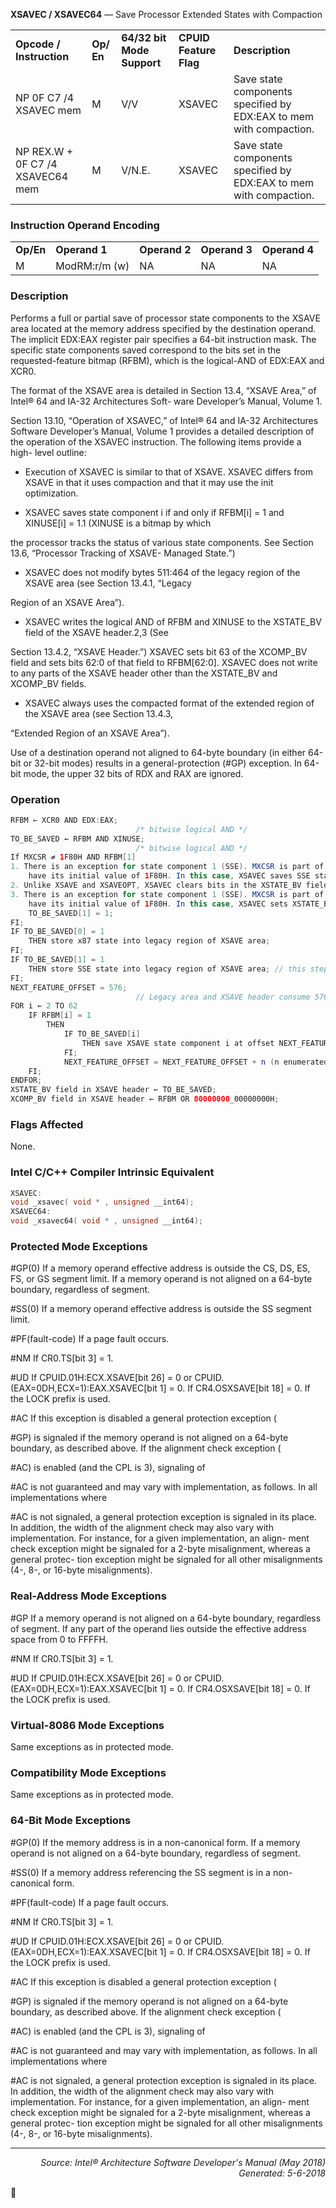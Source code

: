 <b>XSAVEC / XSAVEC64</b> — Save Processor Extended States with Compaction
<table>
	<tr>
		<td><b>Opcode / Instruction</b></td>
		<td><b>Op/ En</b></td>
		<td><b>64/32 bit Mode Support</b></td>
		<td><b>CPUID Feature Flag</b></td>
		<td><b>Description</b></td>
	</tr>
	<tr>
		<td>NP 0F C7 /4 XSAVEC mem</td>
		<td>M</td>
		<td>V/V</td>
		<td>XSAVEC</td>
		<td>Save state components specified by EDX:EAX to mem with compaction.</td>
	</tr>
	<tr>
		<td>NP REX.W + 0F C7 /4 XSAVEC64 mem</td>
		<td>M</td>
		<td>V/N.E.</td>
		<td>XSAVEC</td>
		<td>Save state components specified by EDX:EAX to mem with compaction.</td>
	</tr>
</table>


### Instruction Operand Encoding
<table>
	<tr>
		<td><b>Op/En</b></td>
		<td><b>Operand 1</b></td>
		<td><b>Operand 2</b></td>
		<td><b>Operand 3</b></td>
		<td><b>Operand 4</b></td>
	</tr>
	<tr>
		<td>M</td>
		<td>ModRM:r/m (w)</td>
		<td>NA</td>
		<td>NA</td>
		<td>NA</td>
	</tr>
</table>


### Description
Performs a full or partial save of processor state components to the XSAVE area located at the memory address
specified by the destination operand. The implicit EDX:EAX register pair specifies a 64-bit instruction mask. The
specific state components saved correspond to the bits set in the requested-feature bitmap (RFBM), which is the
logical-AND of EDX:EAX and XCR0.

The format of the XSAVE area is detailed in Section 13.4, “XSAVE Area,” of Intel® 64 and IA-32 Architectures Soft-
ware Developer’s Manual, Volume 1.

Section 13.10, “Operation of XSAVEC,” of Intel® 64 and IA-32 Architectures Software Developer’s Manual, Volume
1 provides a detailed description of the operation of the XSAVEC instruction. The following items provide a high-
level outline:

 * Execution of XSAVEC is similar to that of XSAVE. XSAVEC differs from XSAVE in that it uses compaction and that
it may use the init optimization.

 *  XSAVEC saves state component i if and only if RFBM[i] = 1 and XINUSE[i] = 1.1 (XINUSE is a bitmap by which

the processor tracks the status of various state components. See Section 13.6, “Processor Tracking of XSAVE-
Managed State.”)

 *  XSAVEC does not modify bytes 511:464 of the legacy region of the XSAVE area (see Section 13.4.1, “Legacy

Region of an XSAVE Area”).

 *  XSAVEC writes the logical AND of RFBM and XINUSE to the XSTATE_BV field of the XSAVE header.2,3 (See

Section 13.4.2, “XSAVE Header.”) XSAVEC sets bit 63 of the XCOMP_BV field and sets bits 62:0 of that field to
RFBM[62:0]. XSAVEC does not write to any parts of the XSAVE header other than the XSTATE_BV and
XCOMP_BV fields.

 *  XSAVEC always uses the compacted format of the extended region of the XSAVE area (see Section 13.4.3,

“Extended Region of an XSAVE Area”).

Use of a destination operand not aligned to 64-byte boundary (in either 64-bit or 32-bit modes) results in a
general-protection (\#GP) exception. In 64-bit mode, the upper 32 bits of RDX and RAX are ignored.

### Operation

```java
RFBM ← XCR0 AND EDX:EAX;
                            /* bitwise logical AND */
TO_BE_SAVED ← RFBM AND XINUSE;
                            /* bitwise logical AND */
If MXCSR ≠ 1F80H AND RFBM[1]
1. There is an exception for state component 1 (SSE). MXCSR is part of SSE state, but XINUSE[1] may be 0 even if MXCSR does not 
    have its initial value of 1F80H. In this case, XSAVEC saves SSE state as long as RFBM[1] = 1.
2. Unlike XSAVE and XSAVEOPT, XSAVEC clears bits in the XSTATE_BV field that correspond to bits that are clear in RFBM.
3. There is an exception for state component 1 (SSE). MXCSR is part of SSE state, but XINUSE[1] may be 0 even if MXCSR does not 
    have its initial value of 1F80H. In this case, XSAVEC sets XSTATE_BV[1] to 1 as long as RFBM[1] = 1.
    TO_BE_SAVED[1] = 1;
FI;
IF TO_BE_SAVED[0] = 1
    THEN store x87 state into legacy region of XSAVE area;
FI;
IF TO_BE_SAVED[1] = 1
    THEN store SSE state into legacy region of XSAVE area; // this step saves the XMM registers, MXCSR, and MXCSR_MASK
FI;
NEXT_FEATURE_OFFSET = 576;
                            // Legacy area and XSAVE header consume 576 bytes
FOR i ← 2 TO 62
    IF RFBM[i] = 1
        THEN
            IF TO_BE_SAVED[i]
                THEN save XSAVE state component i at offset NEXT_FEATURE_OFFSET from base of XSAVE area;
            FI;
            NEXT_FEATURE_OFFSET = NEXT_FEATURE_OFFSET + n (n enumerated by CPUID(EAX=0DH,ECX=i):EAX);
    FI;
ENDFOR;
XSTATE_BV field in XSAVE header ← TO_BE_SAVED;
XCOMP_BV field in XSAVE header ← RFBM OR 80000000_00000000H;
```
### Flags Affected
None.

### Intel C/C++ Compiler Intrinsic Equivalent
```c
XSAVEC:
void _xsavec( void * , unsigned __int64);
XSAVEC64:
void _xsavec64( void * , unsigned __int64);
```
### Protected Mode Exceptions

<p>#GP(0)
If a memory operand effective address is outside the CS, DS, ES, FS, or GS segment limit.
If a memory operand is not aligned on a 64-byte boundary, regardless of segment.
<p>#SS(0)
If a memory operand effective address is outside the SS segment limit.
<p>#PF(fault-code)
If a page fault occurs.
<p>#NM
If CR0.TS[bit 3] = 1.
<p>#UD
If CPUID.01H:ECX.XSAVE[bit 26] = 0 or CPUID.(EAX=0DH,ECX=1):EAX.XSAVEC[bit 1] = 0.
If CR4.OSXSAVE[bit 18] = 0.
If the LOCK prefix is used.
<p>#AC
If this exception is disabled a general protection exception (<p>#GP) is signaled if the memory
operand is not aligned on a 64-byte boundary, as described above. If the alignment check
exception (<p>#AC) is enabled (and the CPL is 3), signaling of <p>#AC is not guaranteed and may
vary with implementation, as follows. In all implementations where <p>#AC is not signaled, a
general protection exception is signaled in its place. In addition, the width of the alignment
check may also vary with implementation. For instance, for a given implementation, an align-
ment check exception might be signaled for a 2-byte misalignment, whereas a general protec-
tion exception might be signaled for all other misalignments (4-, 8-, or 16-byte
misalignments).

### Real-Address Mode Exceptions
<p>#GP
If a memory operand is not aligned on a 64-byte boundary, regardless of segment.
If any part of the operand lies outside the effective address space from 0 to FFFFH.
<p>#NM
If CR0.TS[bit 3] = 1.
<p>#UD
If CPUID.01H:ECX.XSAVE[bit 26] = 0 or CPUID.(EAX=0DH,ECX=1):EAX.XSAVEC[bit 1] = 0.
If CR4.OSXSAVE[bit 18] = 0.
If the LOCK prefix is used.

### Virtual-8086 Mode Exceptions

Same exceptions as in protected mode.

### Compatibility Mode Exceptions

Same exceptions as in protected mode.

### 64-Bit Mode Exceptions

<p>#GP(0)
If the memory address is in a non-canonical form.
If a memory operand is not aligned on a 64-byte boundary, regardless of segment.
<p>#SS(0)
If a memory address referencing the SS segment is in a non-canonical form.
<p>#PF(fault-code)
If a page fault occurs.
<p>#NM
If CR0.TS[bit 3] = 1.
<p>#UD
If CPUID.01H:ECX.XSAVE[bit 26] = 0 or CPUID.(EAX=0DH,ECX=1):EAX.XSAVEC[bit 1] = 0.
If CR4.OSXSAVE[bit 18] = 0.
If the LOCK prefix is used.
<p>#AC
If this exception is disabled a general protection exception (<p>#GP) is signaled if the memory
operand is not aligned on a 64-byte boundary, as described above. If the alignment check
exception (<p>#AC) is enabled (and the CPL is 3), signaling of <p>#AC is not guaranteed and may
vary with implementation, as follows. In all implementations where <p>#AC is not signaled, a
general protection exception is signaled in its place. In addition, the width of the alignment
check may also vary with implementation. For instance, for a given implementation, an align-
ment check exception might be signaled for a 2-byte misalignment, whereas a general protec-
tion exception might be signaled for all other misalignments (4-, 8-, or 16-byte
misalignments).

 --- 
<p align="right"><i>Source: Intel® Architecture Software Developer's Manual (May 2018)<br>Generated: 5-6-2018</i></p>
